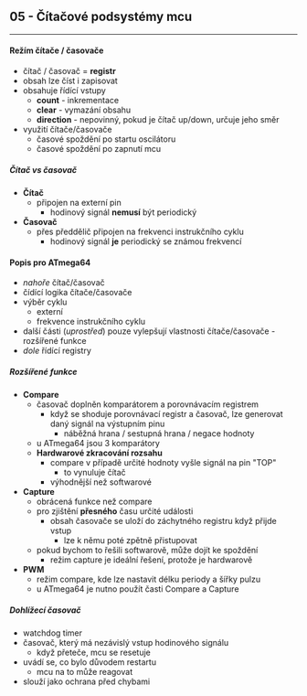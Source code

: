 ## 05 - Čítačové podsystémy mcu
----

#### Režím čítače / časovače
- čítač / časovač = **registr**
- obsah lze číst i zapisovat
- obsahuje řídící vstupy
   - **count** - inkrementace
   - **clear** - vymazání obsahu
   - **direction** - nepovinný, pokud je čítač up/down, určuje jeho směr
- využití čítače/časovače
  - časové spoždění po startu oscilátoru
  - časové spoždění po zapnutí mcu

##### Čítač vs časovač
- **Čítač**
  - připojen na externí pin
    - hodinový signál **nemusí** být periodický
- **Časovač**
  - přes předdělič připojen na frekvenci instrukčního cyklu
    - hodinový signál **je** periodický se známou frekvencí

#### Popis pro ATmega64
- *nahoře* čítač/časovač
- čídící logika čítače/časovače
- výběr cyklu
  - externí
  - frekvence instrukčního cyklu
- další části (*uprostřed*) pouze vylepšují vlastnosti čítače/časovače - rozšířené funkce
- *dole* řídící registry

##### Rozšířené funkce
- **Compare**
  - časovač doplněn komparátorem a porovnávacím registrem
    - když se shoduje porovnávací registr a časovač, lze generovat daný signál na výstupním pinu
      - náběžná hrana / sestupná hrana / negace hodnoty
  - u ATmega64 jsou 3 komparátory
  - **Hardwarové zkracování rozsahu**
    - compare v případě určité hodnoty vyšle signál na pin "TOP"
      - to vynuluje čítač
    - výhodnější než softwarové
- **Capture**
  - obrácená funkce než compare
  - pro zjištění **přesného** času určité události
    - obsah časovače se uloží do záchytného registru když přijde vstup
      - lze k němu poté zpětně přistupovat
  - pokud bychom to řešili softwarově, může dojít ke spoždění
    - režim capture je ideální řešení, protože je hardwarově
- **PWM**
  - režim compare, kde lze nastavit délku periody a šířky pulzu
  - u ATmega64 je nutno použít časti Compare a Capture

##### Dohlížecí časovač
- watchdog timer
- časovač, který má nezávislý vstup hodinového signálu
  - když přeteče, mcu se resetuje
- uvádí se, co bylo důvodem restartu
  - mcu na to může reagovat
- slouží jako ochrana před chybami
